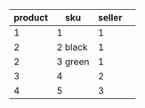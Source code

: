| product | sku      | seller |     |
|---------|----------|--------|-----|
| 1       | 1        | 1      |     |
| 2       | 2  black | 1      |     |
| 2       | 3  green | 1      |     |
| 3       | 4        | 2      |     |
| 4       | 5        | 3      |     |

